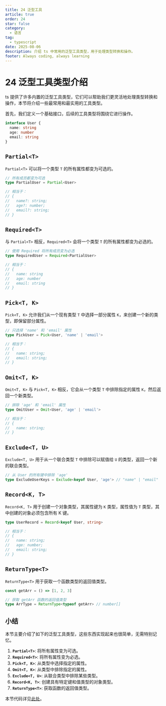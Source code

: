 ```yaml
---
title: 24 泛型工具
article: true
order: 24
star: false
category:
  - 语言
tag:
  - typescript
date: 2025-08-06
description: 介绍 ts 中常用的泛型工具类型，用于处理类型转换和操作。
footer: Always coding, always learning
---
```


<!-- more -->

# 24 泛型工具类型介绍

ts 提供了许多内置的泛型工具类型，它们可以帮助我们更灵活地处理类型转换和操作，本节将介绍一些最常用和最实用的工具类型。

首先，我们定义一个基础接口，后续的工具类型将围绕它进行操作。

```typescript
interface User {
  name: string
  age: number
  email: string
}
```

## `Partial<T>`

`Partial<T>` 可以将一个类型 `T` 的所有属性都变为可选的。

```typescript
// 所有成员都变为可选
type PartialUser = Partial<User>

// 相当于：
// {
//   name?: string;
//   age?: number;
//   email?: string;
// }
```

## `Required<T>`

与 `Partial<T>` 相反，`Required<T>` 会将一个类型 `T` 的所有属性都变为必选的。

```typescript
// 使用 Required 将所有成员变为必选
type RequiredUser = Required<PartialUser>

// 相当于：
// {
//   name: string
//   age: number
//   email: string
// }
```

## `Pick<T, K>`

`Pick<T, K>` 允许我们从一个现有类型 `T` 中选择一部分属性 `K`，来创建一个新的类型，即保留部分属性。

```typescript
// 只选择 'name' 和 'email' 属性
type PickUser = Pick<User, 'name' | 'email'>

// 相当于：
// {
//   name: string;
//   email: string;
// }
```

## `Omit<T, K>`

`Omit<T, K>` 与 `Pick<T, K>` 相反，它会从一个类型 `T` 中排除指定的属性 `K`，然后返回一个新类型。

```typescript
// 排除 'age' 和 'email' 属性
type OmitUser = Omit<User, 'age' | 'email'>

// 相当于：
// {
//   name: string;
// }
```

## `Exclude<T, U>`

`Exclude<T, U>` 用于从一个联合类型 `T` 中排除可以赋值给 `U` 的类型，返回一个新的联合类型。

```typescript
// 从 User 的所有键中排除 'age'
type ExcludeUserKeys = Exclude<keyof User, 'age'> // "name" | "email"
```

## `Record<K, T>`

`Record<K, T>` 用于创建一个对象类型，其属性键为 `K` 类型，属性值为 `T` 类型，其中创建的对象必须包含所有 K 键。

```typescript
type UserRecord = Record<keyof User, string>

// 相当于：
// {
//   name: string;
//   age: number;
//   email: string;
// }
```

## `ReturnType<T>`

`ReturnType<T>` 用于获取一个函数类型的返回值类型。

```typescript
const getArr = () => [1, 2, 3]

// 获取 getArr 函数的返回值类型
type ArrType = ReturnType<typeof getArr> // number[]
```

## 小结

本节主要介绍了如下的泛型工具类型，这些东西实现起来也很简单，无需特别记忆。

1.  **`Partial<T>`**: 将所有属性变为可选。
2.  **`Required<T>`**: 将所有属性变为必选。
3.  **`Pick<T, K>`**: 从类型中选择指定的属性。
4.  **`Omit<T, K>`**: 从类型中排除指定的属性。
5.  **`Exclude<T, U>`**: 从联合类型中排除某些类型。
6.  **`Record<K, T>`**: 创建具有特定键和值类型的对象类型。
7.  **`ReturnType<T>`**: 获取函数的返回值类型。

本节代码详见[此处](https://github.com/KBchulan/ClBlogs-Src/blob/main/blogs-main/typescript/24-gen-tools/index.ts)。
